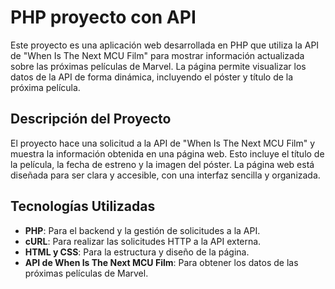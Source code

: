 # PHP proyecto con API

Este proyecto es una aplicación web desarrollada en PHP que utiliza la API de "When Is The Next MCU Film" para mostrar información actualizada sobre las próximas películas de Marvel. La página permite visualizar los datos de la API de forma dinámica, incluyendo el póster y título de la próxima película.

## Descripción del Proyecto

El proyecto hace una solicitud a la API de "When Is The Next MCU Film" y muestra la información obtenida en una página web. Esto incluye el título de la película, la fecha de estreno y la imagen del póster. La página web está diseñada para ser clara y accesible, con una interfaz sencilla y organizada.

## Tecnologías Utilizadas

- **PHP**: Para el backend y la gestión de solicitudes a la API.
- **cURL**: Para realizar las solicitudes HTTP a la API externa.
- **HTML y CSS**: Para la estructura y diseño de la página.
- **API de When Is The Next MCU Film**: Para obtener los datos de las próximas películas de Marvel.
